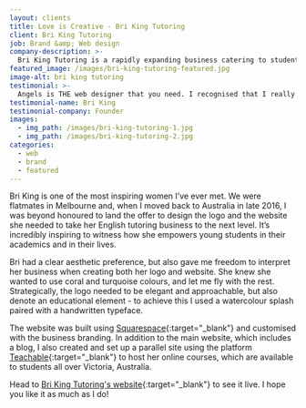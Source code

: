 ```yaml
---
layout: clients
title: Love is Creative - Bri King Tutoring
client: Bri King Tutoring
job: Brand &amp; Web design
company-description: >-
  Bri King Tutoring is a rapidly expanding business catering to students studying English. They cater to those who are struggling in English, those who lack the confidence, or those who require extra motivation. Founded by Bri King in 2012, the business originally focused on catering to students privately. They have now expanded to providing tutoring for students, no matter where they live in Victoria.
featured_image: /images/bri-king-tutoring-featured.jpg
image-alt: bri king tutoring
testimonial: >-
  Angels is THE web designer that you need. I recognised that I really needed a website for my growing company, but the thought of having to create one myself completely stressed me out. Angels swooped in and saved the day. Not only did she suggest wonderful ideas of the direction of the website, but I felt that it was such a collaborative project- whilst relieving my stress and handling everything, Angels made me feel included in the process. Truly, I couldn’t have asked for a better web designer. And the word ‘thrilled’ does not personify how I feel about the finished product she produced- the website she created has exceeded my wildest dreams. Thank you Angels for helping me achieve my dreams!
testimonial-name: Bri King
testimonial-company: Founder
images:
  - img_path: /images/bri-king-tutoring-1.jpg
  - img_path: /images/bri-king-tutoring-2.jpg
categories:
  - web
  - brand
  - featured
---
```


Bri King is one of the most inspiring women I’ve ever met. We were flatmates in Melbourne and, when I moved back to Australia in late 2016, I was beyond honoured to land the offer to design the logo and the website she needed to take her English tutoring business to the next level. It’s incredibly inspiring to witness how she empowers young students in their academics and in their lives.

Bri had a clear aesthetic preference, but also gave me freedom to interpret her business when creating both her logo and website. She knew she wanted to use coral and turquoise colours, and let me fly with the rest. Strategically, the logo needed to be elegant and approachable, but also denote an educational element - to achieve this I used a watercolour splash paired with a handwritten typeface.

The website was built using [Squarespace](http://www.squarespace.com){:target="_blank"} and customised with the business branding. In addition to the main website, which includes a blog, I also created and set up a parallel site using the platform [Teachable](https://teachable.com/){:target="_blank"} to host her online courses, which are available to students all over Victoria, Australia.

Head to [Bri King Tutoring's website](http://www.brikingtutoring.com){:target="_blank"} to see it live. I hope you like it as much as I do!
